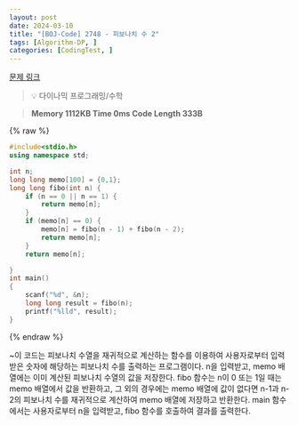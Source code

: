 ```yaml
---
layout: post
date: 2024-03-10
title: "[BOJ-Code] 2748 - 피보나치 수 2"
tags: [Algorithm-DP, ]
categories: [CodingTest, ]
---
```



[문제 링크](https://www.acmicpc.net/problem/2748)


> 💡 다이나믹 프로그래밍/수학


> **Memory   1112KB                                   Time   0ms                                Code Length   333B**



{% raw %}
```c++
#include<stdio.h>
using namespace std;

int n;
long long memo[100] = {0,1};
long long fibo(int n) {
	if (n == 0 || n == 1) {
		return memo[n];
	}
	if (memo[n] == 0) {
		memo[n] = fibo(n - 1) + fibo(n - 2);
		return memo[n];
	}
	return memo[n];

}
int main()
{
	scanf("%d", &n);
	long long result = fibo(n);
	printf("%lld", result);
}
```
{% endraw %}



~이 코드는 피보나치 수열을 재귀적으로 계산하는 함수를 이용하여 사용자로부터 입력받은 숫자에 해당하는 피보나치 수를 출력하는 프로그램이다.
n을 입력받고, memo 배열에는 이미 계산된 피보나치 수열의 값을 저장한다.
fibo 함수는 n이 0 또는 1일 때는 memo 배열에서 값을 반환하고, 그 외의 경우에는 memo 배열에 값이 없다면 n-1과 n-2의 피보나치 수를 재귀적으로 계산하여 memo 배열에 저장하고 반환한다.
main 함수에서는 사용자로부터 n을 입력받고, fibo 함수를 호출하여 결과를 출력한다.

